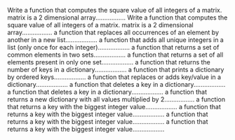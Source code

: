 Write a function that computes the square value of all integers of a matrix. matrix is a 2 dimensional array.................
Write a function that computes the square value of all integers of a matrix. matrix is a 2 dimensional array.................
a function that replaces all occurrences of an element by another in a new list..................
a function that adds all unique integers in a list (only once for each integer)..................
a function that returns a set of common elements in two sets..................
a function that returns a set of all elements present in only one set..................
a function that returns the number of keys in a dictionary..................
a function that prints a dictionary by ordered keys..................
a function that replaces or adds key/value in a dictionary..................
a function that deletes a key in a dictionary..................
a function that deletes a key in a dictionary..................
a function that returns a new dictionary with all values multiplied by 2.................
a function that returns a key with the biggest integer value..................
a function that returns a key with the biggest integer value..................
a function that returns a key with the biggest integer value..................
a function that returns a key with the biggest integer value..................
